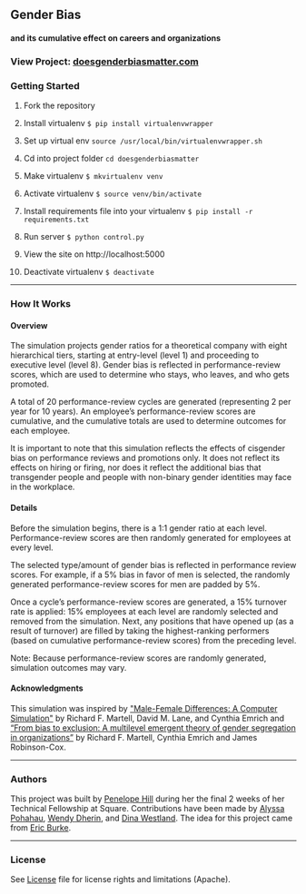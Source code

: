 ## Gender Bias 
#### and its cumulative effect on careers and organizations


### View Project: [doesgenderbiasmatter.com](http://doesgenderbiasmatter.com)

### Getting Started

1. Fork the repository

1. Install virtualenv `$ pip install virtualenvwrapper`

1. Set up virtual env `source /usr/local/bin/virtualenvwrapper.sh`

1. Cd into project folder `cd doesgenderbiasmatter`

1. Make virtualenv  `$ mkvirtualenv venv`

1. Activate virtualenv `$ source venv/bin/activate`

1. Install requirements file into your virtualenv `$ pip install -r requirements.txt`

1. Run server `$ python control.py`

1. View the site on http://localhost:5000

1. Deactivate virtualenv `$ deactivate`


---
### How It Works

#### Overview

The simulation projects gender ratios for a theoretical company with eight hierarchical tiers, starting at entry-level (level 1) and proceeding to executive level (level 8). Gender bias is reflected in performance-review scores, which are used to determine who stays, who leaves, and who gets promoted.

A total of 20 performance-review cycles are generated (representing 2 per year for 10 years). An employee’s performance-review scores are cumulative, and the cumulative totals are used to determine outcomes for each employee.

It is important to note that this simulation reflects the effects of cisgender bias on performance reviews and promotions only. It does not reflect its effects on hiring or firing, nor does it reflect the additional bias that transgender people and people with non-binary gender identities may face in the workplace.

#### Details

Before the simulation begins, there is a 1:1 gender ratio at each level. Performance-review scores are then randomly generated for employees at every level.

The selected type/amount of gender bias is reflected in performance review scores. For example, if a 5% bias in favor of men is selected, the randomly generated performance-review scores for men are padded by 5%.

Once a cycle’s performance-review scores are generated, a 15% turnover rate is applied: 15% employees at each level are randomly selected and removed from the simulation. Next, any positions that have opened up (as a result of turnover) are filled by taking the highest-ranking performers (based on cumulative performance-review scores) from the preceding level.

Note: Because performance-review scores are randomly generated, simulation outcomes may vary.

#### Acknowledgments

This simulation was inspired by ["Male-Female Differences: A Computer Simulation"](http://www.ruf.rice.edu/~lane/papers/male_female.pdf) by Richard F. Martell, David M. Lane, and Cynthia Emrich and [“From bias to exclusion: A multilevel emergent theory of gender segregation in organizations”](http://www.academia.edu/7444928/) by Richard F. Martell, Cynthia Emrich and James Robinson-Cox.


---
### Authors
This project was built by [Penelope Hill](https://github.com/penelopy) during her the final 2 weeks of her Technical Fellowship at Square. Contributions have been made by [Alyssa Pohahau](https://github.com/alyssa), [Wendy Dherin](https://github.com/doubledherin), and [Dina Westland](https://github.com/dina). The idea for this project came from [Eric Burke](https://github.com/eburke). 

---
### License
See [License](LICENSE.txt) file for license rights and limitations (Apache).
